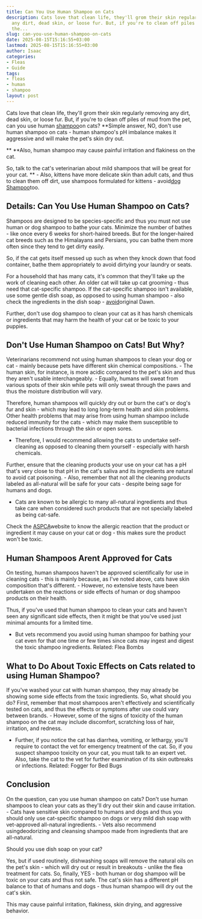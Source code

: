 ```yaml
---
title: Can You Use Human Shampoo on Cats
description: Cats love that clean life, they'll grom their skin regularly removing
  any dirt, dead skin, or loose fur. But, if you're to clean off piles of mud from
  the...
slug: can-you-use-human-shampoo-on-cats
date: 2025-08-15T15:16:55+03:00
lastmod: 2025-08-15T15:16:55+03:00
author: Isaac
categories:
- Fleas
- Guide
tags:
- fleas
- human
- shampoo
layout: post
---
```

Cats love that clean life, they'll grom their skin regularly removing any dirt, dead skin, or loose fur. But, if you're to clean off piles of mud from the pet, can you use human [shampoo](https://pestpolicy.com/best-puppy-shampoo-for-fleas/)on cats? **Simple answer, NO, don't use human shampoo on cats - human shampoo's pH imbalance makes it aggressive and will make the pet's skin dry out.

** **Also, human shampoo may cause painful irritation and flakiness on the cat.

So, talk to the cat's veterinarian about mild shampoos that will be great for your cat. ** - Also, kittens have more delicate skin than adult cats, and thus to clean them off dirt, use shampoos formulated for kittens - avoid[dog Shampoo](https://pestpolicy.com/can-you-use-dog-shampoo-on-cats/)too.

##  Details: Can You Use Human Shampoo on Cats?

Shampoos are designed to be species-specific and thus you must not use human or dog shampoo to bathe your cats. Minimize the number of bathes - like once every 6 weeks for short-haired breeds. But for the longer-haired cat breeds such as the Himalayans and Persians, you can bathe them more often since they tend to get dirty easily.

So, if the cat gets itself messed up such as when they knock down that food container, bathe them appropriately to avoid dirtying your laundry or seats.

For a household that has many cats, it's common that they'll take up the work of cleaning each other. An older cat will take up cat grooming - thus need that cat-specific shampoo. If the cat-specific shampoo isn't available, use some gentle dish soap, as opposed to using human shampoo - also check the ingredients in the dish soap - [avoid](https://pestpolicy.com/dawn-dish-soap-for-[fleas](https://pestpolicy.com/can-humans-carry-fleas-from-one-home-to-another/)/)original Dawn.

Further, don't use dog shampoo to clean your cat as it has harsh chemicals or ingredients that may harm the health of your cat or be toxic to your puppies.

##  Don't Use Human Shampoo on Cats! But Why?

Veterinarians recommend not using human shampoos to clean your dog or cat - mainly because pets have different skin chemical compositions. - The human skin, for instance, is more acidic compared to the pet's skin and thus they aren't usable interchangeably. - Equally, humans will sweat from various spots of their skin while pets will only sweat through the paws and thus the moisture distribution will vary.

Therefore, human shampoos will quickly dry out or burn the cat's or dog's fur and skin - which may lead to long long-term health and skin problems. Other health problems that may arise from using human shampoo include reduced immunity for the cats - which may make them susceptible to bacterial infections through the skin or open sores.

- Therefore, I would recommend allowing the cats to undertake self-cleaning as opposed to cleaning them yourself - especially with harsh chemicals.

Further, ensure that the cleaning products your use on your cat has a pH that's very close to that pH in the cat's saliva and its ingredients are natural to avoid cat poisoning. - Also, remember that not all the cleaning products labeled as all-natural will be safe for your cats - despite being sage for humans and dogs.

- Cats are known to be allergic to many all-natural ingredients and thus take care when considered such products that are not specially labeled as being cat-safe.

Check the [ASPCA](https://www.aspca.org/)website to know the allergic reaction that the product or ingredient it may cause on your cat or dog - this makes sure the product won't be toxic.

##  Human Shampoos Arent Approved for Cats

On testing, human shampoos haven't be approved scientifically for use in cleaning cats - this is mainly because, as I've noted above, cats have skin composition that's different. - However, no extensive tests have been undertaken on the reactions or side effects of human or dog shampoo products on their health.

Thus, if you've used that human shampoo to clean your cats and haven't seen any significant side effects, then it might be that you've used just minimal amounts for a limited time.

- But vets recommend you avoid using human shampoo for bathing your cat even for that one time or few times since cats may ingest and digest the toxic shampoo ingredients. Related: Flea Bombs

##  What to Do About Toxic Effects on Cats related to using Human Shampoo?

If you've washed your cat with human shampoo, they may already be showing some side effects from the toxic ingredients. So, what should you do? First, remember that most shampoos aren't effectively and scientifically tested on cats, and thus the effects or symptoms after use could vary between brands. - However, some of the signs of toxicity of the human shampoo on the cat may include discomfort, scratching loss of hair, irritation, and redness.

- Further, if you notice the cat has diarrhea, vomiting, or lethargy, you'll require to contact the vet for emergency treatment of the cat. So, if you suspect shampoo toxicity on your cat, you must talk to an expert vet. Also, take the cat to the vet for further examination of its skin outbreaks or infections. Related: Fogger for Bed Bugs

##  Conclusion

On the question, can you use human shampoo on cats? Don't use human shampoos to clean your cats as they'll dry out their skin and cause irritation. - Cats have sensitive skin compared to humans and dogs and thus you should only use cat-specific shampoo on dogs or very mild dish soap with vet-approved all-natural ingredients. - Vets also recommend usingdeodorizing and cleansing shampoo made from ingredients that are all-natural.

Should you use dish soap on your cat?

Yes, but if used routinely, dishwashing soaps will remove the natural oils on the pet's skin - which will dry out or result in breakouts - unlike the flea treatment for cats. So, finally, YES - both human or dog shampoo will be toxic on your cats and thus not safe. The cat's skin has a different pH balance to that of humans and dogs - thus human shampoo will dry out the cat's skin.

This may cause painful irritation, flakiness, skin drying, and aggressive behavior.
